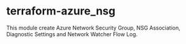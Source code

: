 # terraform-azure_nsg
This module create Azure Network Security Group, NSG Association, Diagnostic Settings and Network Watcher Flow Log.
